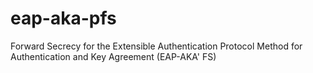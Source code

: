 # eap-aka-pfs
Forward Secrecy for the Extensible Authentication Protocol Method for Authentication and Key Agreement (EAP-AKA' FS)
